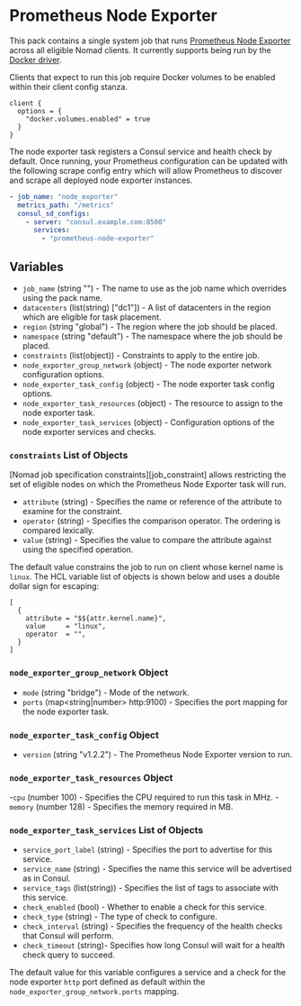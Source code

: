 # Prometheus Node Exporter

This pack contains a single system job that runs
[Prometheus Node Exporter](https://prometheus.io/docs/guides/node-exporter/) across all eligible
Nomad clients. It currently supports being run by the [Docker driver](https://www.nomadproject.io/docs/drivers/docker).

Clients that expect to run this job require Docker volumes to be enabled within their client config
stanza.
```hcl
client {
  options = {
    "docker.volumes.enabled" = true
  }
}
```

The node exporter task registers a Consul service and health check by default. Once running, your
Prometheus configuration can be updated with the following scrape config entry which will allow
Prometheus to discover and scrape all deployed node exporter instances.
```yaml
- job_name: "node_exporter"
  metrics_path: "/metrics"
  consul_sd_configs:
    - server: "consul.example.com:8500"
      services:
        - "prometheus-node-exporter"
```

## Variables

- `job_name` (string "") - The name to use as the job name which overrides using the pack name.
- `datacenters` (list(string) ["dc1"]) - A list of datacenters in the region which are eligible for
  task placement.
- `region` (string "global") - The region where the job should be placed.
- `namespace` (string "default") - The namespace where the job should be placed.
- `constraints` (list(object)) - Constraints to apply to the entire job.
- `node_exporter_group_network` (object) - The node exporter network configuration options.
- `node_exporter_task_config` (object) - The node exporter task config options.
- `node_exporter_task_resources` (object) - The resource to assign to the node exporter task.
- `node_exporter_task_services` (object) - Configuration options of the node exporter services and
checks.

### `constraints` List of Objects

[Nomad job specification constraints][job_constraint] allows restricting the set of eligible nodes
on which the Prometheus Node Exporter task will run.

- `attribute` (string) - Specifies the name or reference of the attribute to examine for the
  constraint.
- `operator` (string) - Specifies the comparison operator. The ordering is compared lexically.
- `value` (string) - Specifies the value to compare the attribute against using the specified
  operation.

The default value constrains the job to run on client whose kernel name is `linux`. The HCL
variable list of objects is shown below and uses a double dollar sign for escaping:
```hcl
[
  {
    attribute = "$${attr.kernel.name}",
    value     = "linux",
    operator  = "",
  }
]
```

### `node_exporter_group_network` Object

- `mode` (string "bridge") - Mode of the network.
- `ports` (map<string|number> http:9100) - Specifies the port mapping for the node exporter task.

### `node_exporter_task_config` Object

- `version` (string "v1.2.2") - The Prometheus Node Exporter version to run.

### `node_exporter_task_resources` Object

-`cpu` (number 100) - Specifies the CPU required to run this task in MHz.
-`memory` (number 128) - Specifies the memory required in MB.

### `node_exporter_task_services` List of Objects

- `service_port_label` (string) - Specifies the port to advertise for this service.
- `service_name` (string) - Specifies the name this service will be advertised as in Consul.
- `service_tags` (list(string)) - Specifies the list of tags to associate with this service.
- `check_enabled` (bool) - Whether to enable a check for this service.
- `check_type` (string) - The type of check to configure.
- `check_interval` (string) - Specifies the frequency of the health checks that Consul will perform.
- `check_timeout` (string)-  Specifies how long Consul will wait for a health check query to succeed.

The default value for this variable configures a service and a check for the node exporter `http` port
defined as default within the `node_exporter_group_network.ports` mapping.
